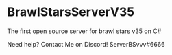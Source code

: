 # BrawlStarsServerV35
 The first open source server for brawl stars v35 on C#

Need help? Contact Me on Discord! ServerBSvvv#6666
